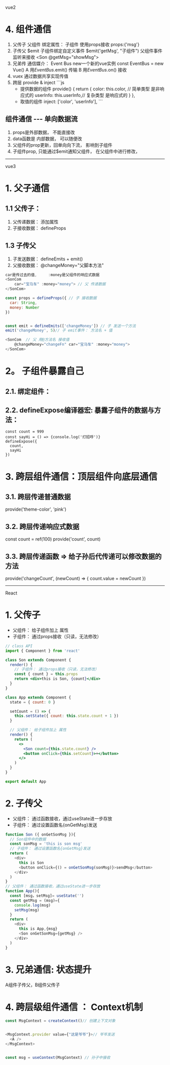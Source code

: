 
vue2
# 4. 组件通信
  1. 父传子
      父组件 绑定属性：      <Son :msg="msg"> </Son>
      子组件 使用props接收   props:{'msg'}
  2. 子传父
      $emit
        子组件绑定自定义事件  $emit('getMsg', "子组件")
        父组件事件监听来接收  <Son @getMsg="showMsg"> </Son>
  3. 兄弟传
     通信媒介： Event Bus
      new一个新的vue实例     const EventBus = new Vue()
      A 用$EventBus.$emit() 传输
      B 用$EventBus.$on() 接收
  4. vuex
      通过数据共享实现传值
  5. 跨层 provide & inject
    ```js
      * 提供数据的组件
      provide() {
        return {
          color: this.color,  // 简单类型 是非响应式的
          userInfo: this.userInfo,// 复杂类型 是响应式的
        } 
      },
      * 取值的组件
      inject: ['color', 'userInfo'],
    ```

## 组件通信 --- 单向数据流

1. props是外部数据， 不能直接改
2. data函数是 内部数据， 可以随便改
3. 父组件的prop更新，回单向向下流， 影响到子组件
4. 子组件prop, 只能通过$emit通知父组件， 在父组件中进行修改，


___________________________________________________________________________
vue3

# 1. 父子通信
## 1.1 父传子：
  1. 父传递数据： 添加属性
  2. 子接收数据： defineProps
## 1.3 子传父
  1. 子发送数据： defineEmits + emit()
  2. 父接收数据： @changeMoney="父脚本方法"

```js
car是传过去的值,     :money是父组件的响应式数据
<SonCom 
    car="宝马车" :money="money"> // 父 传递数据
</SonCom>

const props = defineProps({ // 子 接收数据
  car: String, 
  money: Number
})
```

```js

const emit = defineEmits(['changeMoney']) // 子 发送一个方法
emit('changeMoney', 5)// 子 emit事件： 方法名 + 值

<SonCom  // 父 用@方法名 接收值
    @changeMoney="changeFn" car="宝马车" :money="money">
</SonCom>
```




# 2。 子组件暴露自己
## 2.1. 绑定组件：<TestCom ref="testRef"></TestCom>
## 2.2. defineExpose编译器宏: 暴露子组件的数据与方法：
```
const count = 999
const sayHi = () => {console.log('打招呼')}
defineExpose({
  count,
  sayHi
})
```


# 3. 跨层组件通信：顶层组件向底层通信
## 3.1. 跨层传递普通数据
provide('theme-color', 'pink')

## 3.2. 跨层传递响应式数据
const count = ref(100)
provide('count', count)

## 3.3. 跨层传递函数 => 给子孙后代传递可以修改数据的方法
provide('changeCount', (newCount) => {
  count.value = newCount
})

___________________________________________________________________________
React
# 1. 父传子
- 父组件： 给子组件加上 属性
- 子组件： 通过props接收（只读，无法修改）
```jsx
// class API
import { Component } from 'react'

class Son extends Component {
  render() {
    // 子组件： 通过props接收（只读，无法修改）
    const { count } = this.props 
    return <div>this is Son, {count}</div>
  }
}

class App extends Component {
  state = { count: 0 }

  setCount = () => {
    this.setState({ count: this.state.count + 1 })
  }

  // 父组件： 给子组件加上 属性
  render() {
    return (
      <>
        <Son count={this.state.count} />
        <button onClick={this.setCount}>+</button>
      </>
    )
  }
}

export default App
```
# 2. 子传父
- 父组件： 通过函数接收，通过useState进一步存放
- 子组件： 通过设置函数名{onGetMsg}发送
```javascript
function Son ({ onGetSonMsg }){
  // Son组件中的数据
  const sonMsg = 'this is son msg'
  // 子组件： 通过设置函数名{onGetMsg}发送
  return (
    <div>
      this is Son
      <button onClick={() = onGetSonMsg(sonMsg)}>sendMsg</button>
    </div>
  )
}
// 父组件： 通过函数接收，通过useState进一步存放
function App(){
  const [msg，setMsg]= useState('') 
  const getMsg = (msg)={
    console.log(msg) 
    setMsg(msg)
  }
  return (
    <div>
      this is App,{msg}
      <Son onGetSonMsg={getMsg} />
    </div>
  )
}
```
# 3. 兄弟通信: 状态提升
A组件子传父，B组件父传子

# 4. 跨层级组件通信 ： Context机制
``` javascript
const MsgContext = createContext()// 创建上下文对象


<MsgContext.provider value={"这是爷爷"}>// 爷爷发送
  <A />
</MsgContext>


const msg = useContext(MsgContext) // 孙子中接收
```